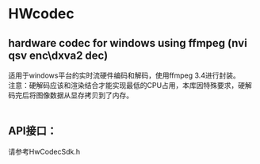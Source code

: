 # HWcodec
hardware codec for windows using ffmpeg (nvi qsv enc\dxva2 dec)
------- 
适用于windows平台的实时流硬件编码和解码，使用ffmpeg 3.4进行封装。<br> 注意：硬解码应该和渲染结合才能实现最低的CPU占用，本库因特殊要求，硬解码完后将图像数据从显存拷贝到了内存。<br><br>
## API接口：
请参考HwCodecSdk.h

